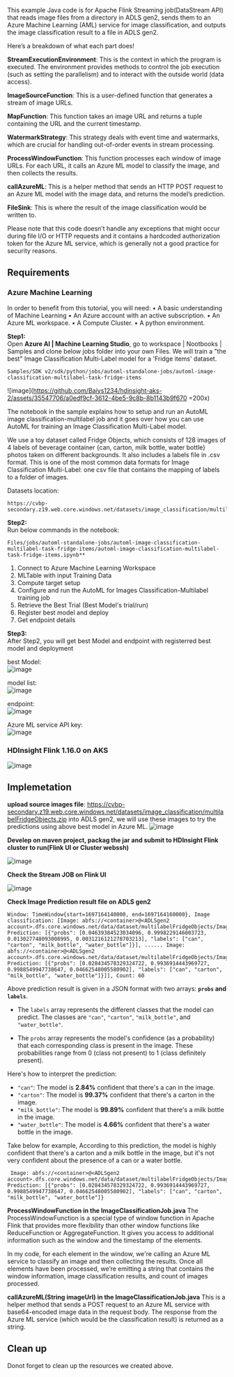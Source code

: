 This example Java code is for Apache Flink Streaming job(DataStream API) that reads image files from a directory in ADLS gen2, sends them to an Azure Machine Learning (AML) service for image classification, and outputs the image classification result to a file in ADLS gen2.

Here’s a breakdown of what each part does!

**StreamExecutionEnvironment**: This is the context in which the program is executed. The environment provides methods to control the job execution (such as setting the parallelism) and to interact with the outside world (data access).

**ImageSourceFunction**: This is a user-defined function that generates a stream of image URLs.

**MapFunction**: This function takes an image URL and returns a tuple containing the URL and the current timestamp.

**WatermarkStrategy**: This strategy deals with event time and watermarks, which are crucial for handling out-of-order events in stream processing.

**ProcessWindowFunction**: This function processes each window of image URLs. For each URL, it calls an Azure ML model to classify the image, and then collects the results.

**callAzureML**: This is a helper method that sends an HTTP POST request to an Azure ML model with the image data, and returns the model’s prediction.

**FileSink**: This is where the result of the image classification would be written to.

Please note that this code doesn’t handle any exceptions that might occur during file I/O or HTTP requests and it contains a hardcoded authorization token for the Azure ML service, which is generally not a good practice for security reasons.

## Requirements
### Azure Machine Learning
 In order to benefit from this tutorial, you will need:
• A basic understanding of Machine Learning
• An Azure account with an active subscription.
• An Azure ML workspace. 
• A Compute Cluster. 
• A python environment.

**Step1:** <br>
Open **Azure AI | Machine Learning Studio**, go to workspace | Nootbooks | Samples and clone below jobs folder into your own Files.
We will train a "the best" Image Classification Multi-Label model for a 'Fridge items' dataset.

```
Samples/SDK v2/sdk/python/jobs/automl-standalone-jobs/automl-image-classification-multilabel-task-fridge-items
```

![image](https://github.com/Baiys1234/hdinsight-aks-2/assets/35547706/a0edf9cf-3612-4be5-9c8b-8b1143b9f670  =200x)

The notebook in the sample explains how to setup and run an AutoML image classification-multilabel job and it goes over how you can use AutoML for training an Image Classification Multi-Label model. 

We use a toy dataset called Fridge Objects, which consists of 128 images of 4 labels of beverage container {can, carton, milk bottle, water bottle} photos taken on different backgrounds. It also includes a labels file in .csv format. This is one of the most common data formats for Image Classification Multi-Label: one csv file that contains the mapping of labels to a folder of images.

Datasets location:<br>
```
https://cvbp-secondary.z19.web.core.windows.net/datasets/image_classification/multilabelFridgeObjects.zip
```

**Step2:** <br>
Run below commands in the notebook:
```
Files/jobs/automl-standalone-jobs/automl-image-classification-multilabel-task-fridge-items/automl-image-classification-multilabel-task-fridge-items.ipynb**
```

1. Connect to Azure Machine Learning Workspace
2. MLTable with input Training Data
3. Compute target setup
4. Configure and run the AutoML for Images Classification-Multilabel training job
5. Retrieve the Best Trial (Best Model's trial/run)
6. Register best model and deploy
7. Get endpoint details

**Step3:** <br>
After Step2, you will get best Model and endpoint with registerred best model and deployment

best Model:<br>
![image](https://github.com/Baiys1234/hdinsight-aks-2/assets/35547706/641c69a7-4742-41b1-ad2f-c5fc57913461)

model list:<br>
![image](https://github.com/Baiys1234/hdinsight-aks-2/assets/35547706/ec77261f-9315-49d1-9ef0-bb559a1a09ee)

endpoint:<br>
![image](https://github.com/Baiys1234/hdinsight-aks-2/assets/35547706/14c535c6-9e9a-4cf0-af31-c58cddc22a94)

Azure ML service API key:<br>
![image](https://github.com/Baiys1234/hdinsight-aks-2/assets/35547706/607534ec-75f3-4dad-b5b3-d39d05fb5fd8)

### HDInsight Flink 1.16.0 on AKS

![image](https://github.com/Baiys1234/hdinsight-aks-2/assets/35547706/2110659a-440a-4800-819d-e5afe34d939d)

## Implemetation <br>
**upload source images file**:
https://cvbp-secondary.z19.web.core.windows.net/datasets/image_classification/multilabelFridgeObjects.zip into ADLS gen2,
we will use these images to try the predictions using above best model in Azure ML.
![image](https://github.com/Baiys1234/hdinsight-aks-2/assets/35547706/38805770-88f0-48be-b5a2-a8160e830140)

**Develep on maven project, packag the jar and submit to HDInsight Flink cluster to run(Flink UI or Cluster webssh)**

![image](https://github.com/Baiys1234/hdinsight-aks-2/assets/35547706/540a989b-fff9-411f-aa5c-5cf70c1f6571)

**Check the Stream JOB on Flink UI**

![image](https://github.com/Baiys1234/hdinsight-aks-2/assets/35547706/2744345a-ccc1-44e5-b781-85a74a468330)

**Check Image Prediction result file on ADLS gen2**

```
Window: TimeWindow{start=1697164140000, end=1697164160000}, Image classification: [Image: abfs://<container>@<ADLSgen2 account>.dfs.core.windows.net/data/dataset/multilabelFridgeObjects/Images/\1.jpg, Prediction: [{"probs": [0.04639384523034096, 0.9998229146003723, 0.013027748093008995, 0.0031216121278703213], "labels": ["can", "carton", "milk_bottle", "water_bottle"]}], ...... Image: abfs://<container>@<ADLSgen2 account>.dfs.core.windows.net/data/dataset/multilabelFridgeObjects/Images/\99.jpg, Prediction: [{"probs": [0.028434578329324722, 0.9936914443969727, 0.9988549947738647, 0.04662548005580902], "labels": ["can", "carton", "milk_bottle", "water_bottle"]}]], Count: 60
```

Above  prediction result is given in a JSON format with two arrays: **`probs` and `labels`**. 

- The `labels` array represents the different classes that the model can predict. The classes are `"can"`, `"carton"`, `"milk_bottle"`, and `"water_bottle"`.

- The `probs` array represents the model's confidence (as a probability) that each corresponding class is present in the image. These probabilities range from 0 (class not present) to 1 (class definitely present).

Here's how to interpret the prediction:

- `"can"`: The model is **2.84%** confident that there's a can in the image.
- `"carton"`: The model is **99.37%** confident that there's a carton in the image.
- `"milk_bottle"`: The model is **99.89%** confident that there's a milk bottle in the image.
- `"water_bottle"`: The model is **4.66%** confident that there's a water bottle in the image.

Take below for example, According to this prediction, the model is highly confident that there's a carton and a milk bottle in the image, but it's not very confident about the presence of a can or a water bottle. 
```
 Image: abfs://<container>@<ADLSgen2 account>.dfs.core.windows.net/data/dataset/multilabelFridgeObjects/Images/\99.jpg, Prediction: [{"probs": [0.028434578329324722, 0.9936914443969727, 0.9988549947738647, 0.04662548005580902], "labels": ["can", "carton", "milk_bottle", "water_bottle"]}
```

**ProcessWindowFunction in the ImageClassificationJob.java**
The ProcessWindowFunction is a special type of window function in Apache Flink that provides more flexibility than other window functions like ReduceFunction or AggregateFunction. It gives you access to additional information such as the window and the timestamp of the elements.

In my code, for each element in the window, we're calling an Azure ML service to classify an image and then collecting the results. 
Once all elements have been processed, we’re emitting a string that contains the window information, image classification results, and count of images processed.

**callAzureML(String imageUrl) in the ImageClassificationJob.java**
This is a helper method that sends a POST request to an Azure ML service with base64-encoded image data in the request body. The response from the Azure ML service (which would be the classification result) is returned as a string.

## Clean up
Donot forget to clean up the resources we created above.








